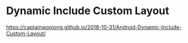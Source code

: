 # Dynamic Include Custom Layout

https://captainwonjong.github.io/2018-10-31/Android-Dynamic-Include-Custom-Layout/
